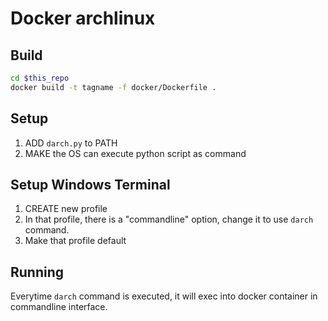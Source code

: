 # Docker archlinux

## Build

```bash
cd $this_repo
docker build -t tagname -f docker/Dockerfile .
```

## Setup

1. ADD ```darch.py``` to PATH
2. MAKE the OS can execute python script as command

## Setup Windows Terminal

1. CREATE new profile
2. In that profile, there is a "commandline" option, change it to use ```darch``` command.
3. Make that profile default

## Running

Everytime ```darch``` command is executed, it will exec into docker container in commandline interface.